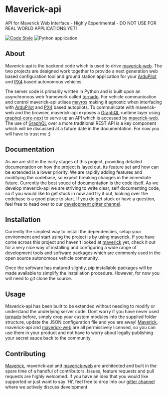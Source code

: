 # Maverick-api
API for Maverick Web Interface - Highly Experimental - DO NOT USE FOR REAL WORLD APPLICATIONS YET!

[![Code Style](https://img.shields.io/badge/code%20style-black-000000.svg)](https://github.com/ambv/black)
![Python application](https://github.com/goodrobots/maverick-api/workflows/Python%20application/badge.svg)

## About
Maverick-api is the backend code which is used to drive [maverick-web](https://github.com/goodrobots/maverick-web). The two projects are designed work together to provide a next generation web based configuration tool and ground station application for your [ArduPilot](http://ardupilot.org/) and [PX4](https://px4.io/) based autonomous vehicles.

The server code is primarily written in Python and is built upon an asynchronous web framework called [tornado](https://www.tornadoweb.org/en/stable/).
For vehicle communication and control maverick-api utlises [mavros](http://wiki.ros.org/mavros) making it agnostic when interfacing with [ArduPilot](http://ardupilot.org/) and [PX4](https://px4.io/) based autopilots.
To communicate with maverick-web and the browser, maverick-api exposes a [GraphQL](https://graphql.org/) runtime layer using [graphql-core-next](https://github.com/graphql-python/graphql-core-next) to serve up an API which is accessed by [maverick-web](https://github.com/goodrobots/maverick-web). The use of [GraphQL](https://graphql.org/) over a more traditional REST API is a key component which will be discussed at a future date in the documentation. For now you will have to trust me ;)

## Documentation
As we are still in the early stages of this project, providing detailed documentation on how the project is layed out, its feature set and how can be extended is a lower priority. We are rapidly adding features and modifying the codebase, so expect breaking changes in the immediate future.
Currently the best souce of documentation is the code itself. As we develop maverick-api we are striving to write clear, self documenting code, so if you would like to get stuck in now and try it out, looking over the codebase is a good place to start. If you do get stuck or have a question, feel free to head over to our [development gitter channel](https://gitter.im/goodrobots/dev).

## Installation
Currently the simplest way to install the dependencies, setup your environment and start using the project is by using [maverick](https://github.com/goodrobots/maverick). If you have come across this project and haven't looked at [maverick](https://github.com/goodrobots/maverick) yet, check it out for a very nice way of installing and configuring a wide range of development tools and software packages which are commonly used in the open source autonomous vehicle community.

Once the software has matured slightly, pip installable packages will be made available to simplify the installation procedure. However, for now you will need to git clone the source.


## Usage
Maverick-api has been built to be extended without needing to modify or understand the underlying server code. Dont worry if you have never used [tornado](https://www.tornadoweb.org/en/stable/) before, simply drop your custom modules into the supplied folder structure, update the JSON configuration file and you are away!
[Maverick](https://github.com/goodrobots/maverick), maverick-api and [maverick-web](https://github.com/goodrobots/maverick-web) are all permissively licensed, so you can use them in your product and not have to worry about legally publishing your secret sauce back to the community.


## Contributing 
[Maverick](https://github.com/goodrobots/maverick), maverick-api and [maverick-web](https://github.com/goodrobots/maverick-web) are architected and built in the spare time of a handful of contributors. Issues, feature requests and pull requests are highly welcomed. If you have an idea that you would like supported or just want to say ‘Hi’, feel free to drop into our [gitter channel](https://gitter.im/goodrobots/dev) where we actively discuss development. 
